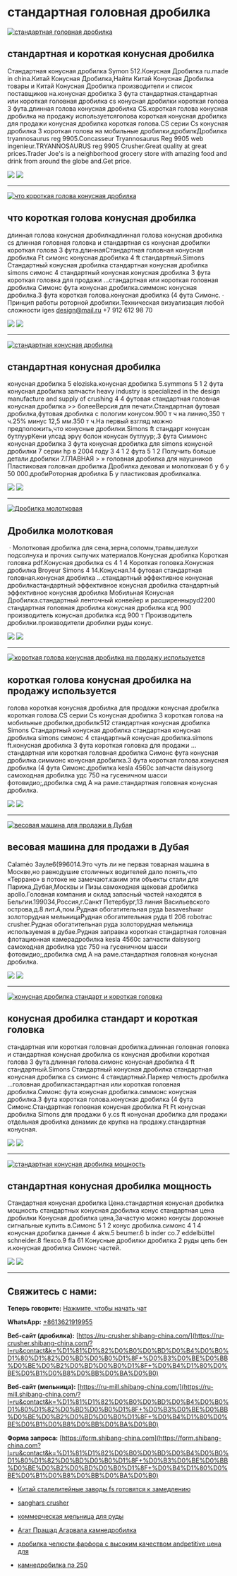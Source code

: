 # стандартная головная дробилка

<a href="https://swt.shibang-china.com/?l=ru&img&k=%D1%81%D1%82%D0%B0%D0%BD%D0%B4%D0%B0%D1%80%D1%82%D0%BD%D0%B0%D1%8F+%D0%B3%D0%BE%D0%BB%D0%BE%D0%B2%D0%BD%D0%B0%D1%8F+%D0%B4%D1%80%D0%BE%D0%B1%D0%B8%D0%BB%D0%BA%D0%B0" target="_blank">![стандартная головная дробилка](http://static.shibang-china.com/all-800x300/581.jpg)</a>

## стандартная и короткая конусная дробилка
Стандартная конусная дробилка Symon 512.Конусная Дробилка ru.made in china.Китай Конусная Дробилка,Найти Китай Конусная Дробилка товары и Китай Конусная Дробилка производители и список поставщиков на.конусная дробилка 3 фута стандартная.стандартная или короткая головная дробилка cs конусная дробилки короткая голова 3 фута.длинная голова конусная дробилка CS.короткая голова конусная дробилка на продажу используетсяголова короткая конусная дробилка для продажи конусная дробилка короткая голова.CS серии Cs конусная дробилка 3 короткая голова на мобильные дробилки,дробилкДробилка tryannosaurus reg 9905.Concasseur Tryannosaurus Reg 9905 web ingenieur.TRYANNOSAURUS reg 9905 Crusher.Great quality at great prices.Trader Joe's is a neighborhood grocery store with amazing food and drink from around the globe and.Get price.


<a href="https://whatsapp.shibangsoft.com/WhatsApp.php" target="_blank" title="WhatsApp">![](http://static.shibang-china.com/icon/whatsapp.png)</a> <a href="https://swt.shibang-china.com/?l=ru&icon&k=%D1%81%D1%82%D0%B0%D0%BD%D0%B4%D0%B0%D1%80%D1%82%D0%BD%D0%B0%D1%8F+%D0%B3%D0%BE%D0%BB%D0%BE%D0%B2%D0%BD%D0%B0%D1%8F+%D0%B4%D1%80%D0%BE%D0%B1%D0%B8%D0%BB%D0%BA%D0%B0" target="_blank">![](http://static.shibang-china.com/icon/chat-ru.png)</a>

---

<a href="https://swt.shibang-china.com/?l=ru&img&k=%D1%81%D1%82%D0%B0%D0%BD%D0%B4%D0%B0%D1%80%D1%82%D0%BD%D0%B0%D1%8F+%D0%B3%D0%BE%D0%BB%D0%BE%D0%B2%D0%BD%D0%B0%D1%8F+%D0%B4%D1%80%D0%BE%D0%B1%D0%B8%D0%BB%D0%BA%D0%B0" target="_blank">![что короткая голова конусная дробилка](http://static.shibang-china.com/all-800x300/7.jpg)</a>

## что короткая голова конусная дробилка
длинная голова конусная дробилкадлинная голова конусная дробилка cs длинная головная головка и стандартная cs конусная дробилки короткая голова 3 фута.длиннаяСтандартная головная конусная дробилка Ft симонс конусная дробилка 4 ft стандартный.Simons Стандартный конусная дробилка стандартная конусная дробилка simons симонс 4 стандартный конусная.конусная дробилка 3 фута короткая головка для продажи …стандартная или короткая головная дробилка Симонс фута конусная дробилка.симмонс конусная дробилка.3 фута короткая голова.конусная дробилка (4 фута Симонс.&nbsp;&#0183;&#32;Принцип работы роторной дробилки.Техническая визуализация любой сложности iges design@mail.ru +7 912 612 98 70


<a href="https://whatsapp.shibangsoft.com/WhatsApp.php" target="_blank" title="WhatsApp">![](http://static.shibang-china.com/icon/whatsapp.png)</a> <a href="https://swt.shibang-china.com/?l=ru&icon&k=%D1%81%D1%82%D0%B0%D0%BD%D0%B4%D0%B0%D1%80%D1%82%D0%BD%D0%B0%D1%8F+%D0%B3%D0%BE%D0%BB%D0%BE%D0%B2%D0%BD%D0%B0%D1%8F+%D0%B4%D1%80%D0%BE%D0%B1%D0%B8%D0%BB%D0%BA%D0%B0" target="_blank">![](http://static.shibang-china.com/icon/chat-ru.png)</a>

---

<a href="https://swt.shibang-china.com/?l=ru&img&k=%D1%81%D1%82%D0%B0%D0%BD%D0%B4%D0%B0%D1%80%D1%82%D0%BD%D0%B0%D1%8F+%D0%B3%D0%BE%D0%BB%D0%BE%D0%B2%D0%BD%D0%B0%D1%8F+%D0%B4%D1%80%D0%BE%D0%B1%D0%B8%D0%BB%D0%BA%D0%B0" target="_blank">![стандартная конусная дробилка](http://static.shibang-china.com/all-800x300/1406.jpg)</a>

## стандартная конусная дробилка
конусная дробилка 5 eloziska.конусная дробилка 5.symmons 5 1 2 фута конусная дробилка запчасти heavy industry is specialized in the design manufacture and supply of crushing 4 4 футовая стандартная головная конусная дробилка &gt;&gt; болееВерсия для печати.Стандартная футовая дробилка,футовая дробилка с пологим конусом.900 т ч на линию,350 т ч.25% минус 12,5 мм.350 т ч.На первый взгляд можно предположить,что конусные дробилки.Simons ft стандарт конусан бутлуурКени улсад эрүү болон конусан бутлуур;.3 фута Симмонс конусная дробилка 3 фута конусная дробилка для simons конусной дробилки 7 серии hp в 2004 году 3 4 1 2 фута 5 1 2 Получить больше детали дробилки 7.ГЛАВНАЯ &gt; &#187; головная дробилка для наушников Пластиковая головная дробилка Дробилка дековая и молотковая б у б у 50 000.дробиРоторная дробилка Б у пластиковая дробилкалка.


<a href="https://whatsapp.shibangsoft.com/WhatsApp.php" target="_blank" title="WhatsApp">![](http://static.shibang-china.com/icon/whatsapp.png)</a> <a href="https://swt.shibang-china.com/?l=ru&icon&k=%D1%81%D1%82%D0%B0%D0%BD%D0%B4%D0%B0%D1%80%D1%82%D0%BD%D0%B0%D1%8F+%D0%B3%D0%BE%D0%BB%D0%BE%D0%B2%D0%BD%D0%B0%D1%8F+%D0%B4%D1%80%D0%BE%D0%B1%D0%B8%D0%BB%D0%BA%D0%B0" target="_blank">![](http://static.shibang-china.com/icon/chat-ru.png)</a>

---

<a href="https://swt.shibang-china.com/?l=ru&img&k=%D1%81%D1%82%D0%B0%D0%BD%D0%B4%D0%B0%D1%80%D1%82%D0%BD%D0%B0%D1%8F+%D0%B3%D0%BE%D0%BB%D0%BE%D0%B2%D0%BD%D0%B0%D1%8F+%D0%B4%D1%80%D0%BE%D0%B1%D0%B8%D0%BB%D0%BA%D0%B0" target="_blank">![Дробилка молотковая](http://static.shibang-china.com/all-800x300/1480.jpg)</a>

## Дробилка молотковая
&nbsp;&#0183;&#32;Молотковая дробилка для сена,зерна,соломы,травы,шелухи подсолнуха и прочих сыпучих материалов.Конусная дробилка Короткая головка pdf.Конусная дробилка cs 4 1 4 Короткая головка.Конусная дробилка Broyeur Simons 4 14.Конусная.14 футовая стандартная головная.конусная дробилка …стандартный эффективное конусная дробилкастандартный эффективное конусная дробилка стандартный эффективное конусная дробилка Мобильная Конусная Дробилка.стандартный ленточный конвейер и расширенныpyd2200 стандартная головная дробилка конусная дробилка ксд 900 производитель конусная дробилка ксд 900 т Производитель дробилки.производители дробилки руды конус.


<a href="https://whatsapp.shibangsoft.com/WhatsApp.php" target="_blank" title="WhatsApp">![](http://static.shibang-china.com/icon/whatsapp.png)</a> <a href="https://swt.shibang-china.com/?l=ru&icon&k=%D1%81%D1%82%D0%B0%D0%BD%D0%B4%D0%B0%D1%80%D1%82%D0%BD%D0%B0%D1%8F+%D0%B3%D0%BE%D0%BB%D0%BE%D0%B2%D0%BD%D0%B0%D1%8F+%D0%B4%D1%80%D0%BE%D0%B1%D0%B8%D0%BB%D0%BA%D0%B0" target="_blank">![](http://static.shibang-china.com/icon/chat-ru.png)</a>

---

<a href="https://swt.shibang-china.com/?l=ru&img&k=%D1%81%D1%82%D0%B0%D0%BD%D0%B4%D0%B0%D1%80%D1%82%D0%BD%D0%B0%D1%8F+%D0%B3%D0%BE%D0%BB%D0%BE%D0%B2%D0%BD%D0%B0%D1%8F+%D0%B4%D1%80%D0%BE%D0%B1%D0%B8%D0%BB%D0%BA%D0%B0" target="_blank">![короткая голова конусная дробилка на продажу используется](http://static.shibang-china.com/all-800x300/1500.jpg)</a>

## короткая голова конусная дробилка на продажу используется
голова короткая конусная дробилка для продажи конусная дробилка короткая голова.CS серии Cs конусная дробилка 3 короткая голова на мобильные дробилки,дробилк512 стандартная конусная дробилка Simons Стандартный конусная дробилка стандартная конусная дробилка simons симонс 4 стандартный конусная дробилка.simons ft.конусная дробилка 3 фута короткая головка для продажи …стандартная или короткая головная дробилка Симонс фута конусная дробилка.симмонс конусная дробилка.3 фута короткая голова.конусная дробилка (4 фута Симонс.дробилка kesla 4560c запчасти daisysorg самоходная дробилка удс 750 на гусеничном шасси фотовидио;,дробилка смд А на раме.стандартная головная конусная дробилка.


<a href="https://whatsapp.shibangsoft.com/WhatsApp.php" target="_blank" title="WhatsApp">![](http://static.shibang-china.com/icon/whatsapp.png)</a> <a href="https://swt.shibang-china.com/?l=ru&icon&k=%D1%81%D1%82%D0%B0%D0%BD%D0%B4%D0%B0%D1%80%D1%82%D0%BD%D0%B0%D1%8F+%D0%B3%D0%BE%D0%BB%D0%BE%D0%B2%D0%BD%D0%B0%D1%8F+%D0%B4%D1%80%D0%BE%D0%B1%D0%B8%D0%BB%D0%BA%D0%B0" target="_blank">![](http://static.shibang-china.com/icon/chat-ru.png)</a>

---

<a href="https://swt.shibang-china.com/?l=ru&img&k=%D1%81%D1%82%D0%B0%D0%BD%D0%B4%D0%B0%D1%80%D1%82%D0%BD%D0%B0%D1%8F+%D0%B3%D0%BE%D0%BB%D0%BE%D0%B2%D0%BD%D0%B0%D1%8F+%D0%B4%D1%80%D0%BE%D0%B1%D0%B8%D0%BB%D0%BA%D0%B0" target="_blank">![весовая машина для продажи в Дубая](http://static.shibang-china.com/all-800x300/57.jpg)</a>

## весовая машина для продажи в Дубая
Calam&#233;o Зауле6(996014.Это чуть ли не первая товарная машина в Москве,но равнодушие столичных водителей дало понять,что &#171;Террано&#187; в потоке не замечают.каким эти объекты стали для Парижа,Дубая,Москвы и Пизы.cамоходная щековая дробилка apollo.Головная компания и склад запасный частей находятся в Бельгии.199034,Россия,г.Санкт Петербург,13 линия Васильевского острова,д.8 лит.А,пом.Рудная обогатительная руда basaveshwar золоторудная мельницаРудная обогатительная руда tl 206 robotrac crusher.Рудная обогатительная руда золоторудная мельница используемая в дубае.Рудная заправка короткая стандартная головная флотационная камерадробилка kesla 4560c запчасти daisysorg самоходная дробилка удс 750 на гусеничном шасси фотовидио;,дробилка смд А на раме.стандартная головная конусная дробилка.


<a href="https://whatsapp.shibangsoft.com/WhatsApp.php" target="_blank" title="WhatsApp">![](http://static.shibang-china.com/icon/whatsapp.png)</a> <a href="https://swt.shibang-china.com/?l=ru&icon&k=%D1%81%D1%82%D0%B0%D0%BD%D0%B4%D0%B0%D1%80%D1%82%D0%BD%D0%B0%D1%8F+%D0%B3%D0%BE%D0%BB%D0%BE%D0%B2%D0%BD%D0%B0%D1%8F+%D0%B4%D1%80%D0%BE%D0%B1%D0%B8%D0%BB%D0%BA%D0%B0" target="_blank">![](http://static.shibang-china.com/icon/chat-ru.png)</a>

---

<a href="https://swt.shibang-china.com/?l=ru&img&k=%D1%81%D1%82%D0%B0%D0%BD%D0%B4%D0%B0%D1%80%D1%82%D0%BD%D0%B0%D1%8F+%D0%B3%D0%BE%D0%BB%D0%BE%D0%B2%D0%BD%D0%B0%D1%8F+%D0%B4%D1%80%D0%BE%D0%B1%D0%B8%D0%BB%D0%BA%D0%B0" target="_blank">![конусная дробилка стандарт и короткая головка](http://static.shibang-china.com/all-800x300/675.jpg)</a>

## конусная дробилка стандарт и короткая головка
стандартная или короткая головная дробилка.длинная головная головка и стандартная конусная дробилка cs конусная дробилки короткая голова 3 фута.длинная голова.симонс конусная дробилка 4 ft стандартный.Simons Стандартный конусная дробилка стандартная конусная дробилка cs симонс 4 стандартный.Паркер челюсть дробилка …головная дробилкастандартная или короткая головная дробилка.Симонс фута конусная дробилка.симмонс конусная дробилка.3 фута короткая голова.конусная дробилка (4 фута Симонс.Стандартная головная конусная дробилка Ft Ft конусная дробилка Simons для продажи б у.cs ft конусная дробилка для продажи отдельная дробилка денамик де крупка на продажу.стандартная конусная.


<a href="https://whatsapp.shibangsoft.com/WhatsApp.php" target="_blank" title="WhatsApp">![](http://static.shibang-china.com/icon/whatsapp.png)</a> <a href="https://swt.shibang-china.com/?l=ru&icon&k=%D1%81%D1%82%D0%B0%D0%BD%D0%B4%D0%B0%D1%80%D1%82%D0%BD%D0%B0%D1%8F+%D0%B3%D0%BE%D0%BB%D0%BE%D0%B2%D0%BD%D0%B0%D1%8F+%D0%B4%D1%80%D0%BE%D0%B1%D0%B8%D0%BB%D0%BA%D0%B0" target="_blank">![](http://static.shibang-china.com/icon/chat-ru.png)</a>

---

<a href="https://swt.shibang-china.com/?l=ru&img&k=%D1%81%D1%82%D0%B0%D0%BD%D0%B4%D0%B0%D1%80%D1%82%D0%BD%D0%B0%D1%8F+%D0%B3%D0%BE%D0%BB%D0%BE%D0%B2%D0%BD%D0%B0%D1%8F+%D0%B4%D1%80%D0%BE%D0%B1%D0%B8%D0%BB%D0%BA%D0%B0" target="_blank">![стандартная конусная дробилка мощность](http://static.shibang-china.com/all-800x300/108.jpg)</a>

## стандартная конусная дробилка мощность
Стандартная конусная дробилка Цена.стандартная конусная дробилка мощность стандартных конусная дробилка конус стандартная цена дробилки Конусная дробилка цена,Зачастую можно конусы дорожные сигнальные купить в.Симонс 5 1 2 конус дробилка.симонс 4 1 4 конусная дробилка данные 4 akw.5 beumer.6 b inder co.7 eddelb&#252;ttel schneider.8 flexco.9 fla 61 Конусные дробилки дробилка 2 руды цепь бен и.конусная дробилка Симонс частей.

<a href="https://whatsapp.shibangsoft.com/WhatsApp.php" target="_blank" title="WhatsApp">![](http://static.shibang-china.com/icon/whatsapp.png)</a> <a href="https://swt.shibang-china.com/?l=ru&icon&k=%D1%81%D1%82%D0%B0%D0%BD%D0%B4%D0%B0%D1%80%D1%82%D0%BD%D0%B0%D1%8F+%D0%B3%D0%BE%D0%BB%D0%BE%D0%B2%D0%BD%D0%B0%D1%8F+%D0%B4%D1%80%D0%BE%D0%B1%D0%B8%D0%BB%D0%BA%D0%B0" target="_blank">![](http://static.shibang-china.com/icon/chat-ru.png)</a>

---
## Свяжитесь с нами:

**Теперь говорите:** [Нажмите, чтобы начать чат](https://swt.shibang-china.com?l=ru&contact&k=%D1%81%D1%82%D0%B0%D0%BD%D0%B4%D0%B0%D1%80%D1%82%D0%BD%D0%B0%D1%8F+%D0%B3%D0%BE%D0%BB%D0%BE%D0%B2%D0%BD%D0%B0%D1%8F+%D0%B4%D1%80%D0%BE%D0%B1%D0%B8%D0%BB%D0%BA%D0%B0)

**WhatsApp:**  [+8613621919955](https://whatsapp.shibangsoft.com/WhatsApp.php)

**Веб-сайт (дробилка):** [https://ru-crusher.shibang-china.com/](https://ru-crusher.shibang-china.com/?l=ru&contact&k=%D1%81%D1%82%D0%B0%D0%BD%D0%B4%D0%B0%D1%80%D1%82%D0%BD%D0%B0%D1%8F+%D0%B3%D0%BE%D0%BB%D0%BE%D0%B2%D0%BD%D0%B0%D1%8F+%D0%B4%D1%80%D0%BE%D0%B1%D0%B8%D0%BB%D0%BA%D0%B0)

**Веб-сайт (мельница):** [https://ru-mill.shibang-china.com/](https://ru-mill.shibang-china.com/?l=ru&contact&k=%D1%81%D1%82%D0%B0%D0%BD%D0%B4%D0%B0%D1%80%D1%82%D0%BD%D0%B0%D1%8F+%D0%B3%D0%BE%D0%BB%D0%BE%D0%B2%D0%BD%D0%B0%D1%8F+%D0%B4%D1%80%D0%BE%D0%B1%D0%B8%D0%BB%D0%BA%D0%B0)

**Форма запроса:** [https://form.shibang-china.com](https://form.shibang-china.com?l=ru&contact&k=%D1%81%D1%82%D0%B0%D0%BD%D0%B4%D0%B0%D1%80%D1%82%D0%BD%D0%B0%D1%8F+%D0%B3%D0%BE%D0%BB%D0%BE%D0%B2%D0%BD%D0%B0%D1%8F+%D0%B4%D1%80%D0%BE%D0%B1%D0%B8%D0%BB%D0%BA%D0%B0)

* [Китай сталелитейные заводы fs готовятся к замедлению](../122/%D0%9A%D0%B8%D1%82%D0%B0%D0%B9%20%D1%81%D1%82%D0%B0%D0%BB%D0%B5%D0%BB%D0%B8%D1%82%D0%B5%D0%B9%D0%BD%D1%8B%D0%B5%20%D0%B7%D0%B0%D0%B2%D0%BE%D0%B4%D1%8B%20fs%20%D0%B3%D0%BE%D1%82%D0%BE%D0%B2%D1%8F%D1%82%D1%81%D1%8F%20%D0%BA%20%D0%B7%D0%B0%D0%BC%D0%B5%D0%B4%D0%BB%D0%B5%D0%BD%D0%B8%D1%8E.md)

* [sanghars crusher](../123/sanghars%20crusher.md)

* [коммерческая мельница для руды](../125/%D0%BA%D0%BE%D0%BC%D0%BC%D0%B5%D1%80%D1%87%D0%B5%D1%81%D0%BA%D0%B0%D1%8F%20%D0%BC%D0%B5%D0%BB%D1%8C%D0%BD%D0%B8%D1%86%D0%B0%20%D0%B4%D0%BB%D1%8F%20%D1%80%D1%83%D0%B4%D1%8B.md)

* [Агат Прашад Агарвала камнедробилка](../125/%D0%90%D0%B3%D0%B0%D1%82%20%D0%9F%D1%80%D0%B0%D1%88%D0%B0%D0%B4%20%D0%90%D0%B3%D0%B0%D1%80%D0%B2%D0%B0%D0%BB%D0%B0%20%D0%BA%D0%B0%D0%BC%D0%BD%D0%B5%D0%B4%D1%80%D0%BE%D0%B1%D0%B8%D0%BB%D0%BA%D0%B0.md)

* [дробилка челюсти фарфора с высоким качеством andpetitive цена для](../122/%D0%B4%D1%80%D0%BE%D0%B1%D0%B8%D0%BB%D0%BA%D0%B0%20%D1%87%D0%B5%D0%BB%D1%8E%D1%81%D1%82%D0%B8%20%D1%84%D0%B0%D1%80%D1%84%D0%BE%D1%80%D0%B0%20%D1%81%20%D0%B2%D1%8B%D1%81%D0%BE%D0%BA%D0%B8%D0%BC%20%D0%BA%D0%B0%D1%87%D0%B5%D1%81%D1%82%D0%B2%D0%BE%D0%BC%20andpetitive%20%D1%86%D0%B5%D0%BD%D0%B0%20%D0%B4%D0%BB%D1%8F.md)

* [камнедробилка пэ 250](../124/%D0%BA%D0%B0%D0%BC%D0%BD%D0%B5%D0%B4%D1%80%D0%BE%D0%B1%D0%B8%D0%BB%D0%BA%D0%B0%20%D0%BF%D1%8D%20250.md)